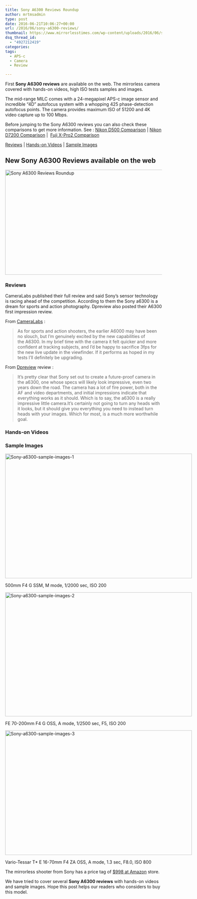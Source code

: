 ```yaml
---
title: Sony A6300 Reviews Roundup
author: mrtmsadmin
type: post
date: 2016-06-21T10:06:27+00:00
url: /2016/06/sony-a6300-reviews/
thumbnail: https://www.mirrorlesstimes.com/wp-content/uploads/2016/06/sony-a6300-reviews.jpg
dsq_thread_id:
  - "4927212419"
categories:
tags:
  - APS-c
  - Camera
  - Review

---
```

First **Sony A6300 reviews** are available on the web. The mirrorless camera covered with hands-on videos, high ISO tests samples and images.

The mid-range MILC comes with a 24-megapixel APS-c image sensor and incredible “4D” autofocus system with a whopping 425 phase-detection autofocus points. The camera provides maximum ISO of 51200 and 4K video capture up to 100 Mbps.

Before jumping to the Sony A6300 reviews you can also check these comparisons to get more information. See : <a href="https://www.mirrorlesstimes.com/2016/04/sony-a6300-vs-nikon-d500/" rel="bookmark">Nikon D500 Comparison</a> | <a href="https://www.mirrorlesstimes.com/2016/04/sony-a6300-vs-nikon-d500/" rel="bookmark">Nikon D7200 Comparison</a> |  <a href="https://www.mirrorlesstimes.com/2016/05/sony-a6300-vs-fujifilm-x-pro2/" target="_blank" rel="bookmark">Fuji X-Pro2 Comparison</a>

[Reviews][1] | [Hands-on Videos][2] | [Sample Images][3]<!--more-->

## New Sony A6300 Reviews available on the web

<img class="alignnone wp-image-349 size-full" title="Sony A6300 Reviews Roundup" src="https://i1.wp.com/www.mirrorlesstimes.com/wp-content/uploads/2016/06/sony-a6300-reviews.jpg?resize=600%2C337&#038;ssl=1" alt="Sony A6300 Reviews Roundup" width="600" height="337" srcset="https://i1.wp.com/www.mirrorlesstimes.com/wp-content/uploads/2016/06/sony-a6300-reviews.jpg?w=1200&ssl=1 1200w, https://i1.wp.com/www.mirrorlesstimes.com/wp-content/uploads/2016/06/sony-a6300-reviews.jpg?resize=300%2C169&ssl=1 300w, https://i1.wp.com/www.mirrorlesstimes.com/wp-content/uploads/2016/06/sony-a6300-reviews.jpg?resize=768%2C431&ssl=1 768w, https://i1.wp.com/www.mirrorlesstimes.com/wp-content/uploads/2016/06/sony-a6300-reviews.jpg?resize=1024%2C575&ssl=1 1024w" sizes="(max-width: 600px) 100vw, 600px" data-recalc-dims="1" /> 

<a name="1"></a>

### Reviews

CameraLabs published their full review and said Sony’s sensor technology is racing ahead of the competition. According to them the Sony a6300 is a dream for sports and action photography. Dpreview also posted their A6300 first impression review.

From <a title="" href="http://www.cameralabs.com/reviews/Sony_Alpha_A6300/" target="_blank" rel="nofollow">CameraLabs</a> :

> As for sports and action shooters, the earlier A6000 may have been no slouch, but I’m genuinely excited by the new capabilities of the A6300. In my brief time with the camera it felt quicker and more confident at tracking subjects, and I’d be happy to sacrifice 3fps for the new live update in the viewfinder. If it performs as hoped in my tests I’ll definitely be upgrading.

From <a href="http://www.dpreview.com/reviews/sony-a6300" target="_blank" rel="nofollow">Dpreview</a> review :

> It’s pretty clear that Sony set out to create a future-proof camera in the a6300, one whose specs will likely look impressive, even two years down the road. The camera has a lot of fire power, both in the AF and video departments, and initial impressions indicate that everything works as it should. Which is to say, the a6300 is a really impressive little camera.It’s certainly not going to turn any heads with it looks, but it should give you everything you need to instead turn heads with your images. Which for most, is a much more worthwhile goal.

<a name="2"></a>

### Hands-on Videos

















<a name="3"></a>

### Sample Images

<div id="attachment_346" style="width: 830px" class="wp-caption alignnone">
  <img class="wp-image-346 size-full" src="https://i0.wp.com/www.mirrorlesstimes.com/wp-content/uploads/2016/06/Sony-a6300-sample-images-1.jpg?resize=600%2C400&#038;ssl=1" alt="Sony-a6300-sample-images-1" width="600" height="400" srcset="https://i0.wp.com/www.mirrorlesstimes.com/wp-content/uploads/2016/06/Sony-a6300-sample-images-1.jpg?w=820&ssl=1 820w, https://i0.wp.com/www.mirrorlesstimes.com/wp-content/uploads/2016/06/Sony-a6300-sample-images-1.jpg?resize=300%2C200&ssl=1 300w, https://i0.wp.com/www.mirrorlesstimes.com/wp-content/uploads/2016/06/Sony-a6300-sample-images-1.jpg?resize=768%2C512&ssl=1 768w" sizes="(max-width: 600px) 100vw, 600px" data-recalc-dims="1" />
  
  <p class="wp-caption-text">
    500mm F4 G SSM, M mode, 1/2000 sec, ISO 200
  </p>
</div>

<div id="attachment_347" style="width: 1176px" class="wp-caption alignnone">
  <img class="wp-image-347 size-full" src="https://i2.wp.com/www.mirrorlesstimes.com/wp-content/uploads/2016/06/Sony-a6300-sample-images-2.jpg?resize=600%2C398&#038;ssl=1" alt="Sony-a6300-sample-images-2" width="600" height="398" srcset="https://i2.wp.com/www.mirrorlesstimes.com/wp-content/uploads/2016/06/Sony-a6300-sample-images-2.jpg?w=1166&ssl=1 1166w, https://i2.wp.com/www.mirrorlesstimes.com/wp-content/uploads/2016/06/Sony-a6300-sample-images-2.jpg?resize=300%2C199&ssl=1 300w, https://i2.wp.com/www.mirrorlesstimes.com/wp-content/uploads/2016/06/Sony-a6300-sample-images-2.jpg?resize=768%2C510&ssl=1 768w, https://i2.wp.com/www.mirrorlesstimes.com/wp-content/uploads/2016/06/Sony-a6300-sample-images-2.jpg?resize=1024%2C680&ssl=1 1024w" sizes="(max-width: 600px) 100vw, 600px" data-recalc-dims="1" />
  
  <p class="wp-caption-text">
    FE 70-200mm F4 G OSS, A mode, 1/2500 sec, F5, ISO 200
  </p>
</div>

<div id="attachment_348" style="width: 1173px" class="wp-caption alignnone">
  <img class="wp-image-348 size-full" src="https://i1.wp.com/www.mirrorlesstimes.com/wp-content/uploads/2016/06/Sony-a6300-sample-images-3.jpg?resize=600%2C400&#038;ssl=1" alt="Sony-a6300-sample-images-3" width="600" height="400" srcset="https://i1.wp.com/www.mirrorlesstimes.com/wp-content/uploads/2016/06/Sony-a6300-sample-images-3.jpg?w=1163&ssl=1 1163w, https://i1.wp.com/www.mirrorlesstimes.com/wp-content/uploads/2016/06/Sony-a6300-sample-images-3.jpg?resize=300%2C200&ssl=1 300w, https://i1.wp.com/www.mirrorlesstimes.com/wp-content/uploads/2016/06/Sony-a6300-sample-images-3.jpg?resize=768%2C512&ssl=1 768w, https://i1.wp.com/www.mirrorlesstimes.com/wp-content/uploads/2016/06/Sony-a6300-sample-images-3.jpg?resize=1024%2C683&ssl=1 1024w" sizes="(max-width: 600px) 100vw, 600px" data-recalc-dims="1" />
  
  <p class="wp-caption-text">
    Vario-Tessar T* E 16-70mm F4 ZA OSS, A mode, 1.3 sec, F8.0, ISO 800
  </p>
</div>

The mirrorless shooter from Sony has a price tag of <a href="http://amzn.to/28KJ0Lz" target="_blank" rel="nofollow">$998 at Amazon</a> store.

We have tried to cover several **Sony A6300 reviews** with hands-on videos and sample images. Hope this post helps our readers who considers to buy this model.

 [1]: #1
 [2]: #2
 [3]: #3